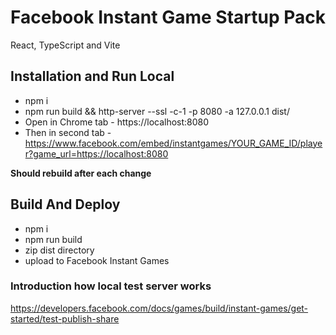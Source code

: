 # Facebook Instant Game Startup Pack
<p>React, TypeScript and Vite</p>

## Installation and Run Local
- npm i
- npm run build && http-server --ssl -c-1 -p 8080 -a 127.0.0.1 dist/
- Open in Chrome tab - https://localhost:8080
- Then in second tab - https://www.facebook.com/embed/instantgames/YOUR_GAME_ID/player?game_url=https://localhost:8080

<p><b>Should rebuild after each change</b></p>

## Build And Deploy
- npm i
- npm run build
- zip dist directory
- upload to Facebook Instant Games

### Introduction how local test server works
https://developers.facebook.com/docs/games/build/instant-games/get-started/test-publish-share